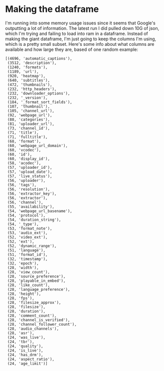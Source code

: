 # Making the dataframe

I'm running into some memory usage issues since it seems that Google's outputting a lot of information. The latest run I did pulled down 10G of json, which I'm trying and failing to load into ram in a dataframe. Instead of making the giant dataframe, I'm just going to keep the columns I'm using, which is a pretty small subset. Here's some info about what columns are available and how large they are, based of one random example:


```
[(4696, 'automatic_captions'),
 (3512, 'description'),
 (1240, 'formats'),
 (1189, 'url'),
 (920, 'heatmap'),
 (640, 'subtitles'),
 (472, 'thumbnails'),
 (232, 'http_headers'),
 (232, 'downloader_options'),
 (232, '_version'),
 (184, '_format_sort_fields'),
 (107, 'thumbnail'),
 (105, 'channel_url'),
 (92, 'webpage_url'),
 (88, 'categories'),
 (81, 'uploader_url'),
 (73, 'channel_id'),
 (71, 'title'),
 (71, 'fulltitle'),
 (68, 'format'),
 (60, 'webpage_url_domain'),
 (60, 'vcodec'),
 (60, 'id'),
 (60, 'display_id'),
 (58, 'acodec'),
 (57, 'uploader_id'),
 (57, 'upload_date'),
 (57, 'live_status'),
 (56, 'uploader'),
 (56, 'tags'),
 (56, 'resolution'),
 (56, 'extractor_key'),
 (56, 'extractor'),
 (56, 'channel'),
 (55, 'availability'),
 (54, 'webpage_url_basename'),
 (54, 'protocol'),
 (54, 'duration_string'),
 (54, '_type'),
 (53, 'format_note'),
 (53, 'audio_ext'),
 (52, 'video_ext'),
 (52, 'ext'),
 (52, 'dynamic_range'),
 (51, 'language'),
 (51, 'format_id'),
 (32, 'timestamp'),
 (32, 'epoch'),
 (28, 'width'),
 (28, 'view_count'),
 (28, 'source_preference'),
 (28, 'playable_in_embed'),
 (28, 'like_count'),
 (28, 'language_preference'),
 (28, 'height'),
 (28, 'fps'),
 (28, 'filesize_approx'),
 (28, 'filesize'),
 (28, 'duration'),
 (28, 'comment_count'),
 (28, 'channel_is_verified'),
 (28, 'channel_follower_count'),
 (28, 'audio_channels'),
 (28, 'asr'),
 (24, 'was_live'),
 (24, 'tbr'),
 (24, 'quality'),
 (24, 'is_live'),
 (24, 'has_drm'),
 (24, 'aspect_ratio'),
 (24, 'age_limit')]
 ```
 